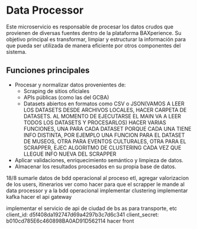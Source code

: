 # Data Processor

Este microservicio es responsable de procesar los datos crudos que provienen de diversas fuentes dentro de la plataforma BAXperience. Su objetivo principal es transformar, limpiar y estructurar la información para que pueda ser utilizada de manera eficiente por otros componentes del sistema.

## Funciones principales

- Procesar y normalizar datos provenientes de:
  - Scraping de sitios oficiales
  - APIs públicas (como las del GCBA)
  - Datasets abiertos en formatos como CSV o JSON(VAMOS A LEER LOS DATASETS DESDE ARCHIVOS LOCALES, HACER CARPETA DE DATASETS. AL MOMENTO DE EJECUTARSE EL MAIN VA A LEER TODOS LOS DATASETS Y PROCESARLOS)
  HACER VARIAS FUNCIONES, UNA PARA CADA DATASET PORQUE CADA UNA TIENE INFO DISTINTA, POR EJEMPLO UNA FUNCION PARA EL DATASET DE MUSEOS, OTRA PARA EVENTOS CULTURALES, OTRA PARA EL SCRAPPER, 
  EJEC ALGORITMO DE CLUSTERING CADA VEZ QUE LLEGUE INFO NUEVA DEL SCRAPPER
- Aplicar validaciones, enriquecimiento semántico y limpieza de datos.
- Almacenar los resultados procesados en su propia base de datos.


18/8
sumarle datos de bdd operacional al proceso etl, agregar valorizacion de los users, itinerarios
ver como hacer para que el scrapper le mande al data processor y a la bdd operacional
implementar clustering
implementar kafka
hacer el api gateway

implementar el servicio de api de ciudad de bs as para transporte, etc
client_id: d5f408da192747d69a4297b3c7d6c341
client_secret: b010cd785E6c460898BA0AD91D562114
hacer front